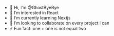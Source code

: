 - 👋 Hi, I’m @GhostByeBye
- 👀 I’m interested in React
- 🌱 I’m currently learning Nextjs
- 💞️ I’m looking to collaborate on every project i can
- ⚡ Fun fact: one + one is not equal two
